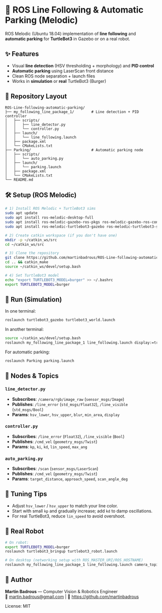 # 🐢 ROS Line Following & Automatic Parking (Melodic)

ROS Melodic (Ubuntu 18.04) implementation of **line following** and **automatic parking** for **TurtleBot3** in Gazebo or on a real robot.

## ✨ Features
- Visual **line detection** (HSV thresholding + morphology) and **PID control**
- **Automatic parking** using LaserScan front distance
- Clean ROS node separation + launch files
- Works in **simulation** or **real** TurtleBot3 (Burger)

## 🧱 Repository Layout
```
ROS-Line-following-automatic-parking/
├── my_following_line_package_1/        # Line detection + PID controller
│   ├── scripts/
│   │   ├── line_detector.py
│   │   └── controller.py
│   ├── launch/
│   │   └── line_following.launch
│   ├── package.xml
│   └── CMakeLists.txt
├── Parking/                            # Automatic parking node
│   ├── scripts/
│   │   └── auto_parking.py
│   ├── launch/
│   │   └── parking.launch
│   ├── package.xml
│   └── CMakeLists.txt
└── README.md
```

## 🛠️ Setup (ROS Melodic)
```bash
# 1) Install ROS Melodic + TurtleBot3 sims
sudo apt update
sudo apt install ros-melodic-desktop-full
sudo apt install ros-melodic-gazebo-ros-pkgs ros-melodic-gazebo-ros-control
sudo apt install ros-melodic-turtlebot3-gazebo ros-melodic-turtlebot3-simulations

# 2) Create catkin workspace (if you don't have one)
mkdir -p ~/catkin_ws/src
cd ~/catkin_ws/src

# 3) Clone the repository
git clone https://github.com/martinbadrous/ROS-Line-following-automatic-parking.git
cd .. && catkin_make
source ~/catkin_ws/devel/setup.bash

# 4) Set TurtleBot3 model
echo "export TURTLEBOT3_MODEL=burger" >> ~/.bashrc
export TURTLEBOT3_MODEL=burger
```

## 🚀 Run (Simulation)
In one terminal:
```bash
roslaunch turtlebot3_gazebo turtlebot3_world.launch
```
In another terminal:
```bash
source ~/catkin_ws/devel/setup.bash
roslaunch my_following_line_package_1 line_following.launch display:=true camera_topic:=/camera/rgb/image_raw
```
For automatic parking:
```bash
roslaunch Parking parking.launch
```

## 🧩 Nodes & Topics

### `line_detector.py`
- **Subscribes**: `/camera/rgb/image_raw` (`sensor_msgs/Image`)
- **Publishes**: `/line_error` (`std_msgs/Float32`), `/line_visible` (`std_msgs/Bool`)
- **Params**: `hsv_lower`, `hsv_upper`, `blur`, `min_area`, `display`

### `controller.py`
- **Subscribes**: `/line_error` (`Float32`), `/line_visible` (`Bool`)
- **Publishes**: `/cmd_vel` (`geometry_msgs/Twist`)
- **Params**: `kp`, `ki`, `kd`, `lin_speed`, `max_ang`

### `auto_parking.py`
- **Subscribes**: `/scan` (`sensor_msgs/LaserScan`)
- **Publishes**: `/cmd_vel` (`geometry_msgs/Twist`)
- **Params**: `target_distance`, `approach_speed`, `scan_angle_deg`

## 🔧 Tuning Tips
- Adjust `hsv_lower` / `hsv_upper` to match your line color.
- Start with small `kp` and gradually increase; add `kd` to damp oscillations.
- For real TurtleBot3, reduce `lin_speed` to avoid overshoot.

## 🧪 Real Robot
```bash
# On robot:
export TURTLEBOT3_MODEL=burger
roslaunch turtlebot3_bringup turtlebot3_robot.launch

# On desktop (networking setup with ROS_MASTER_URI/ROS_HOSTNAME)
roslaunch my_following_line_package_1 line_following.launch camera_topic:=/raspicam_node/image
```

## 👤 Author
**Martin Badrous** — Computer Vision & Robotics Engineer  
📧 martin.badrous@gmail.com | 🔗 https://github.com/martinbadrous

License: MIT
